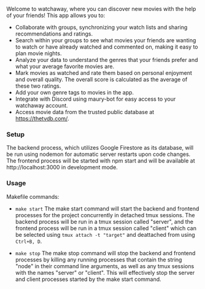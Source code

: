 Welcome to watchaway, where you can discover new movies with the help of your friends! This app allows you to:

- Collaborate with groups, synchronizing your watch lists and sharing recommendations and ratings.
- Search within your groups to see what movies your friends are wanting to watch or have already watched and commented on, making it easy to plan movie nights.
- Analyze your data to understand the genres that your friends prefer and what your average favorite movies are.
- Mark movies as watched and rate them based on personal enjoyment and overall quality. The overall score is calculated as the average of these two ratings.
- Add your own genre tags to movies in the app.
- Integrate with Discord using maury-bot for easy access to your watchaway account.
- Access movie data from the trusted public database at https://thetvdb.com/.


### Setup

The backend process, which utilizes Google Firestore as its database, will be run using nodemon for automatic server restarts upon code changes. The frontend process will be started with npm start and will be available at http://localhost:3000 in development mode.

### Usage
Makefile commands:

- `make start` 
The make start command will start the backend and frontend processes for the project concurrently in detached tmux sessions. The backend process will be run in a tmux session called "server", and the frontend process will be run in a tmux session called "client" which can be selected using `tmux attach -t "target"` and deattached from using `Ctrl+B, D`. 

- `make stop`
The make stop command will stop the backend and frontend processes by killing any running processes that contain the string "node" in their command line arguments, as well as any tmux sessions with the names "server" or "client". This will effectively stop the server and client processes started by the make start command.
